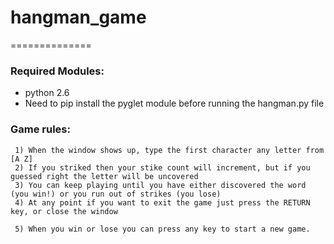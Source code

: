 # hangman_game
==============

### Required Modules:
  - python 2.6
  - Need to pip install the pyglet module before running the hangman.py file

### Game rules:
     1) When the window shows up, type the first character any letter from [A Z]
     2) If you striked then your stike count will increment, but if you guessed right the letter will be uncovered
     3) You can keep playing until you have either discovered the word (you win!) or you run out of strikes (you lose)
     4) At any point if you want to exit the game just press the RETURN key, or close the window 

     5) When you win or lose you can press any key to start a new game.
